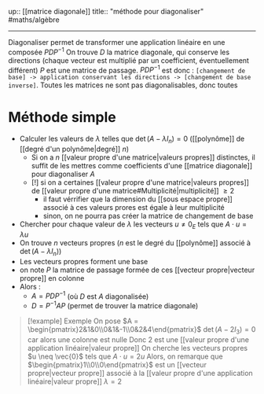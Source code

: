 up:: [[matrice diagonale]] 
title:: "méthode pour diagonaliser"
#maths/algèbre 

---
Diagonaliser permet de transformer une application linéaire en une composée $P D P ^{-1}$
On trouve $D$ la matrice diagonale, qui conserve les directions (chaque vecteur est multiplié par un coefficient, éventuellement différent)
$P$ est une matrice de passage.
$P D P ^{-1}$ est donc : `[changement de base] -> application conservant les directions -> [changement de base inverse]`.
Toutes les matrices ne sont pas diagonalisables, donc toutes 
# Méthode simple 
 - Calculer les valeurs de $\lambda$ telles que $\mathrm{\det} \left( A - \lambda I_{n} \right) = 0$ ([[polynôme]] de [[degré d'un polynôme|degré]] $n$)
     - Si on a $n$ [[valeur propre d'une matrice|valeurs propres]] distinctes, il suffit de les mettres comme coefficients d'une [[matrice diagonale]] pour diagonaliser $A$
     - [!] si on a certaines [[valeur propre d'une matrice|valeurs propres]] de [[valeur propre d'une matrice#Multiplicité|multiplicité]] $\geq 2$
         - il faut vérrifier que la dimension du [[sous espace propre]] associé à ces valeurs prores est égale à leur multiplicité
         - sinon, on ne pourra pas créer la matrice de changement de base
 - Chercher pour chaque valeur de $\lambda$ les vecteurs $u \neq 0_{E}$ tels que $A \cdot u = \lambda u$
 - On trouve $n$ vecteurs propres ($n$ est le degré du [[polynôme]] associé à $\det(A - \lambda I_{n})$)
 - Les vecteurs propres forment une base 
 - on note $P$ la matrice de passage formée de ces [[vecteur propre|vecteur propre]] en colonne 
 - Alors :
     - $A = PDP^{-1}$ (où $D$ est $A$ diagonalisée)
     - $D = P ^{-1} A P$ (permet de trouver la matrice diagonale)
> [!example] Exemple 
> On pose $A = \begin{pmatrix}2&1&0\\0&1&-1\\0&2&4\end{pmatrix}$
> $\det (A - 2 I_{3}) = 0$ car alors une colonne est nulle
> Donc $2$ est une [[valeur propre d'une application linéaire|valeur propre]] 
> On cherche les vecteurs propres $u \neq \vec{0}$ tels que $A \cdot u = 2u$
> Alors, on remarque que $\begin{pmatrix}1\\0\\0\end{pmatrix}$ est un [[vecteur propre|vecteur propre]] associé à la [[valeur propre d'une application linéaire|valeur propre]] $\lambda = 2$
> 

